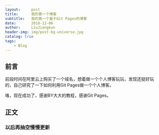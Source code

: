```yaml
---
layout:     post
title:      我的第一个博客
subtitle:   我的第一个基于Git Pages的博客
date:       2018-12-06
author:     LiuJiangkun
header-img: img/post-bg-universe.jpg
catalog: true
tags:
    - Blog
---
```



## 前言

前段时间在阿里云上购买了一个域名，想着做一个个人博客玩玩，发现还挺好玩的，自己研究了一下如何利用Git Pages做一个个人博客。

咯，现在成功了，感谢BY大大的教程，感谢Git Pages。

## 正文

### 以后再抽空慢慢更新

